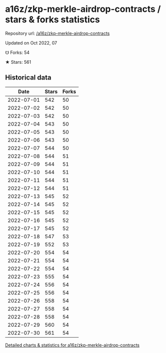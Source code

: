 # a16z/zkp-merkle-airdrop-contracts / stars & forks statistics

Repository url: [/a16z/zkp-merkle-airdrop-contracts](https://github.com/a16z/zkp-merkle-airdrop-contracts)

Updated on Oct 2022, 07

☋ Forks: 54

★ Stars: 561

## Historical data
| Date | Stars | Forks |
|------|-------|-------|
| 2022-07-01 | 542 | 50 | 
| 2022-07-02 | 542 | 50 | 
| 2022-07-03 | 542 | 50 | 
| 2022-07-04 | 543 | 50 | 
| 2022-07-05 | 543 | 50 | 
| 2022-07-06 | 543 | 50 | 
| 2022-07-07 | 544 | 50 | 
| 2022-07-08 | 544 | 51 | 
| 2022-07-09 | 544 | 51 | 
| 2022-07-10 | 544 | 51 | 
| 2022-07-11 | 544 | 51 | 
| 2022-07-12 | 544 | 51 | 
| 2022-07-13 | 545 | 52 | 
| 2022-07-14 | 545 | 52 | 
| 2022-07-15 | 545 | 52 | 
| 2022-07-16 | 545 | 52 | 
| 2022-07-17 | 545 | 52 | 
| 2022-07-18 | 547 | 53 | 
| 2022-07-19 | 552 | 53 | 
| 2022-07-20 | 554 | 54 | 
| 2022-07-21 | 554 | 54 | 
| 2022-07-22 | 554 | 54 | 
| 2022-07-23 | 555 | 54 | 
| 2022-07-24 | 556 | 54 | 
| 2022-07-25 | 556 | 54 | 
| 2022-07-26 | 558 | 54 | 
| 2022-07-27 | 558 | 54 | 
| 2022-07-28 | 558 | 54 | 
| 2022-07-29 | 560 | 54 | 
| 2022-07-30 | 561 | 54 | 


[Detailed charts & statistics for a16z/zkp-merkle-airdrop-contracts](https://reviewgithub.com/rep/a16z/zkp-merkle-airdrop-contracts)
